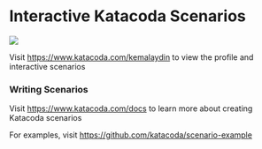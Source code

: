 # Interactive Katacoda Scenarios

[![](http://shields.katacoda.com/katacoda/kemalaydin/count.svg)](https://www.katacoda.com/kemalaydin "Get your profile on Katacoda.com")

Visit https://www.katacoda.com/kemalaydin to view the profile and interactive scenarios

### Writing Scenarios
Visit https://www.katacoda.com/docs to learn more about creating Katacoda scenarios

For examples, visit https://github.com/katacoda/scenario-example
